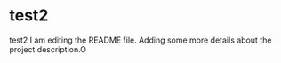 # test2
test2
I am editing the README file. Adding some more details about the project description.O
